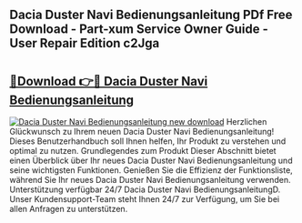 ## Dacia Duster Navi Bedienungsanleitung PDf Free Download - Part-xum Service Owner Guide - User Repair Edition c2Jga

# <h2><a href="http://df0698.blite.top/?on=Dacia+Duster+Navi+Bedienungsanleitung">🔗Download 👉🔴 Dacia Duster Navi Bedienungsanleitung</a></h2>

[![Dacia Duster Navi Bedienungsanleitung new download](https://i.imgur.com/lujVjoI.png)](http://df0698.blite.top/?on=Dacia+Duster+Navi+Bedienungsanleitung)
Herzlichen Glückwunsch zu Ihrem neuen Dacia Duster Navi Bedienungsanleitung! Dieses Benutzerhandbuch soll Ihnen helfen, Ihr Produkt zu verstehen und optimal zu nutzen. Grundlegendes zum Produkt Dieser Abschnitt bietet einen Überblick über Ihr neues Dacia Duster Navi Bedienungsanleitung und seine wichtigsten Funktionen. Genießen Sie die Effizienz der Funktionsliste, während Sie Ihr neues Dacia Duster Navi Bedienungsanleitung verwenden. Unterstützung verfügbar 24/7 Dacia Duster Navi BedienungsanleitungD. Unser Kundensupport-Team steht Ihnen 24/7 zur Verfügung, um Sie bei allen Anfragen zu unterstützen.
